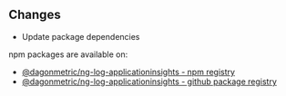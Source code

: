 ## Changes

* Update package dependencies

npm packages are available on:

* [@dagonmetric/ng-log-applicationinsights - npm registry](https://www.npmjs.com/package/@dagonmetric/ng-log-applicationinsights)
* [@dagonmetric/ng-log-applicationinsights - github package registry](https://github.com/DagonMetric/ng-log-applicationinsights/packages)
